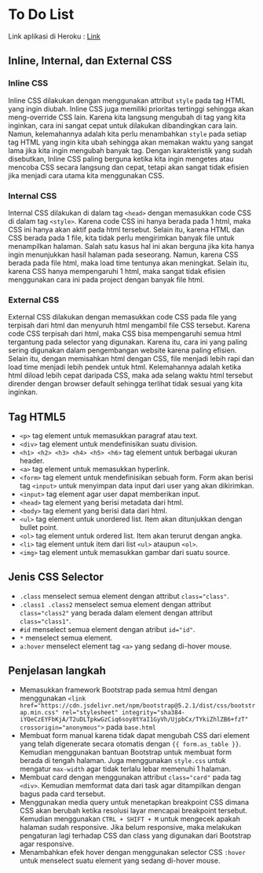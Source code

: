 # To Do List

Link aplikasi di Heroku : [Link](https://pbp-tugas-2-insta-x.herokuapp.com/todolist)

## Inline, Internal, dan External CSS
### Inline CSS
Inline CSS dilakukan dengan menggunakan attribut `style` pada tag HTML yang ingin diubah. Inline CSS juga memiliki prioritas tertinggi sehingga akan meng-override CSS lain. Karena kita langsung mengubah di tag yang kita inginkan, cara ini sangat cepat untuk dilakukan dibandingkan cara lain. Namun, kelemahannya adalah kita perlu menambahkan `style` pada setiap tag HTML yang ingin kita ubah sehingga akan memakan waktu yang sangat lama jika kita ingin mengubah banyak tag. Dengan karakteristik yang sudah disebutkan, Inline CSS paling berguna ketika kita ingin mengetes atau mencoba CSS secara langsung dan cepat, tetapi akan sangat tidak efisien jika menjadi cara utama kita menggunakan CSS.

### Internal CSS
Internal CSS dilakukan di dalam tag `<head>` dengan memasukkan code CSS di dalam tag `<style>`. Karena code CSS ini hanya berada pada 1 html, maka CSS ini hanya akan aktif pada html tersebut. Selain itu, karena HTML dan CSS berada pada 1 file, kita tidak perlu mengirimkan banyak file untuk menampilkan halaman. Salah satu kasus hal ini akan berguna jika kita hanya ingin menunjukkan hasil halaman pada seseorang. Namun, karena CSS berada pada file html, maka load time tentunya akan meningkat. Selain itu, karena CSS hanya mempengaruhi 1 html, maka sangat tidak efisien menggunakan cara ini pada project dengan banyak file html.

### External CSS
External CSS dilakukan dengan memasukkan code CSS pada file yang terpisah dari html dan menyuruh html mengambil file CSS tersebut. Karena code CSS terpisah dari html, maka CSS bisa mempengaruhi semua html tergantung pada selector yang digunakan. Karena itu, cara ini yang paling sering digunakan dalam pengembangan website karena paling efisien. Selain itu, dengan memisahkan html dengan CSS, file menjadi lebih rapi dan load time menjadi lebih pendek untuk html. Kelemahannya adalah ketika html diload lebih cepat daripada CSS, maka ada selang waktu html tersebut dirender dengan browser default sehingga terlihat tidak sesuai yang kita inginkan.

## Tag HTML5
- `<p>` tag element untuk memasukkan paragraf atau text.
- `<div>` tag element untuk mendefinisikan suatu division.
- `<h1> <h2> <h3> <h4> <h5> <h6>` tag element untuk berbagai ukuran header.
- `<a>` tag element untuk memasukkan hyperlink.
- `<form>` tag element untuk mendefinisikan sebuah form. Form akan berisi tag `<input>` untuk menyimpan data input dari user yang akan dikirimkan.
- `<input>` tag element agar user dapat memberikan input.
- `<head>` tag element yang berisi metadata dari html.
- `<body>` tag element yang berisi data dari html.
- `<ul>` tag element untuk unordered list. Item akan ditunjukkan dengan bullet point.
- `<ol>` tag element untuk ordered list. Item akan terurut dengan angka.
- `<li>` tag element untuk item dari list `<ul>` ataupun `<ol>`.
- `<img>` tag element untuk memasukkan gambar dari suatu source.

## Jenis CSS Selector
- `.class` menselect semua element dengan attribut `class="class"`.
- `.class1 .class2` menselect semua element dengan attribut `class="class2"` yang berada dalam element dengan attribut `class="class1"`.
- `#id` menselect semua element dengan atribut `id="id"`.
- `*` menselect semua element.
- `a:hover` menselect element tag `<a>` yang sedang di-hover mouse.

## Penjelasan langkah
- Memasukkan framework Bootstrap pada semua html dengan menggunakan `<link href="https://cdn.jsdelivr.net/npm/bootstrap@5.2.1/dist/css/bootstrap.min.css" rel="stylesheet" integrity="sha384-iYQeCzEYFbKjA/T2uDLTpkwGzCiq6soy8tYaI1GyVh/UjpbCx/TYkiZhlZB6+fzT" crossorigin="anonymous">` pada `base.html`
- Membuat form manual karena tidak dapat mengubah CSS dari element yang telah digenerate secara otomatis dengan `{{ form.as_table }}`. Kemudian menggunakan bantuan Bootstrap untuk membuat form berada di tengah halaman. Juga menggunakan `style.css` untuk mengatur `max-width` agar tidak terlalu lebar memenuhi 1 halaman.
- Membuat card dengan menggunakan attribut `class="card"` pada tag `<div>`. Kemudian memformat data dari task agar ditampilkan dengan bagus pada card tersebut.
- Menggunakan media query untuk menetapkan breakpoint CSS dimana CSS akan berubah ketika resolusi layar mencapai breakpoint tersebut. Kemudian menggunakan `CTRL + SHIFT + M` untuk mengecek apakah halaman sudah responsive. Jika belum responsive, maka melakukan pengaturan lagi terhadap CSS dan class yang digunakan dari Bootstrap agar responsive.
- Menambahkan efek hover dengan menggunakan selector CSS `:hover` untuk menselect suatu element yang sedang di-hover mouse.